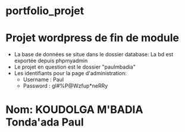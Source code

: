 # portfolio_projet
# Projet wordpress de fin de module 
- La base de données se situe dans le dossier database: La bd est exportée depuis phpmyadmin
- Le projet en question est le dossier "paulmbadia"
- Les identifiants pour la page d'administration:
  - Username : Paul
  - Password : gI#%P@Wzfup*neRRy
# Nom: KOUDOLGA M'BADIA Tonda'ada Paul 
